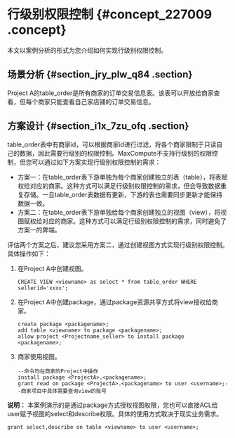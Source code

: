 # 行级别权限控制 {#concept_227009 .concept}

本文以案例分析的形式为您介绍如何实现行级别权限控制。

## 场景分析 {#section_jry_plw_q84 .section}

Project A的table\_order是所有商家的订单交易信息表。该表可以开放给商家查看，但每个商家只能查看自己家店铺的订单交易信息。

## 方案设计 {#section_i1x_7zu_ofq .section}

table\_order表中有商家id，可以根据商家id进行过滤，将各个商家限制于只读自己的数据，因此需要行级别的权限控制。MaxCompute不支持行级别的权限控制，但您可以通过如下方案实现行级别权限控制的需求：

-   方案一：在table\_order表下游单独为每个商家创建独立的表（table），将表赋权给对应的商家。这种方式可以满足行级别权限控制的需求，但会导致数据重复存储。一旦table\_order表数据有更新，下游的表也需要同步更新才能保持数据一致。
-   方案二：在table\_order表下游单独给每个商家创建独立的视图（view），将视图赋权给对应的商家。这种方式可以满足行级别权限控制的需求，同时避免了方案一的弊端。

评估两个方案之后，建议您采用方案二，通过创建视图方式实现行级别权限控制。具体操作如下：

1.  在Project A中创建视图。

    ``` {#codeblock_edw_4pg_h82}
    CREATE VIEW <viewname> as select * from table_order WHERE sellerid='xxxx';
    ```

2.  在Project A中创建package，通过package资源共享方式将view授权给商家。

    ``` {#codeblock_76h_kry_ytv}
    create package <packagename>;
    add table <viewname> to package <packagename>;
    allow project <Projectname_seller> to install package <packagename>;
    ```

3.  商家使用视图。

    ``` {#codeblock_g3p_jva_3oi}
    --命令均在商家的Project中操作
    install package <ProjectA>.<packagename>;
    grant read on package <ProjectA>.<packagename> to user <username>;--商家项目中具体需要查询view的账号
    ```


**说明：** 本案例演示的是通过package方式授权视图权限，您也可以直接ACL给user赋予视图的select和describe权限。具体的使用方式取决于现实业务需求。

``` {#codeblock_oua_px4_76q}
grant select,describe on table <viewname> to user <username>;
```

